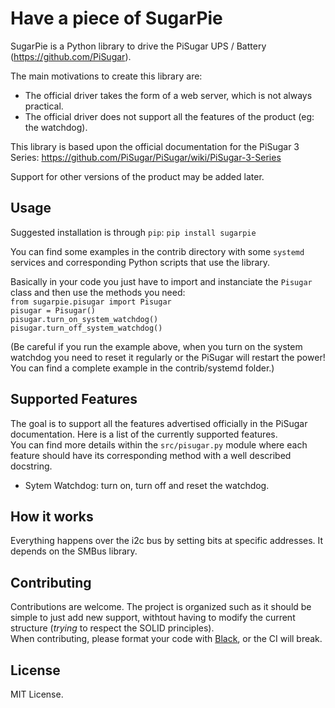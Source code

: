 # Have a piece of SugarPie

SugarPie is a Python library to drive the PiSugar UPS / Battery (https://github.com/PiSugar).

The main motivations to create this library are:
- The official driver takes the form of a web server, which is not always practical.
- The official driver does not support all the features of the product (eg: the watchdog).

This library is based upon the official documentation for the PiSugar 3 Series: https://github.com/PiSugar/PiSugar/wiki/PiSugar-3-Series

Support for other versions of the product may be added later.

## Usage
Suggested installation is through `pip`: `pip install sugarpie`

You can find some examples in the contrib directory with some `systemd` services and corresponding
Python scripts that use the library.

Basically in your code you just have to import and instanciate the `Pisugar` class and then use
the methods you need:  
`from sugarpie.pisugar import Pisugar`  
`pisugar = Pisugar()`  
`pisugar.turn_on_system_watchdog()`  
`pisugar.turn_off_system_watchdog()`  

(Be careful if you run the example above, when you turn on the system watchdog you need to reset it
regularly or the PiSugar will restart the power! You can find a complete example in the
contrib/systemd folder.)

## Supported Features
The goal is to support all the features advertised officially in the PiSugar documentation. Here
is a list of the currently supported features.  
You can find more details within the `src/pisugar.py` module where each feature should have its
corresponding method with a well described docstring.

- Sytem Watchdog: turn on, turn off and reset the watchdog.

## How it works
Everything happens over the i2c bus by setting bits at specific addresses. It depends on the SMBus
library.

## Contributing
Contributions are welcome. The project is organized such as it should be simple to just add
new support, withtout having to modify the current structure (*trying* to respect the SOLID principles).  
When contributing, please format your code with [Black](https://github.com/psf/black), or the CI
will break.

## License
MIT License.
